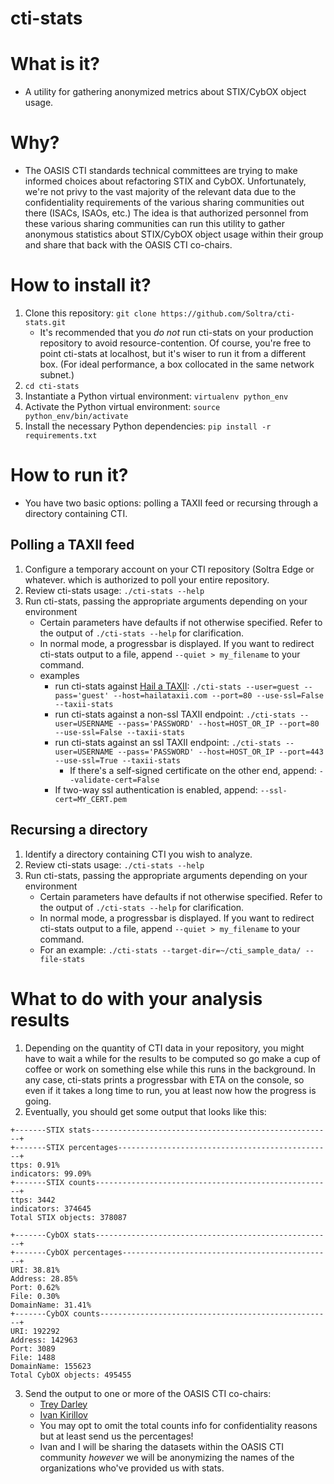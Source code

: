 cti-stats
=========

What is it?
===========
* A utility for gathering anonymized metrics about STIX/CybOX object
  usage.

Why?
====
* The OASIS CTI standards technical committees are trying to make
  informed choices about refactoring STIX and CybOX. Unfortunately,
  we're not privy to the vast majority of the relevant data due to the
  confidentiality requirements of the various sharing communities out
  there (ISACs, ISAOs, etc.) The idea is that authorized personnel
  from these various sharing communities can run this utility to
  gather anonymous statistics about STIX/CybOX object usage within
  their group and share that back with the OASIS CTI co-chairs.

How to install it?
==================
1. Clone this repository: `git clone
   https://github.com/Soltra/cti-stats.git`
   * It's recommended that you *do not* run cti-stats on your
     production repository to avoid resource-contention. Of course,
     you're free to point cti-stats at localhost, but it's wiser to
     run it from a different box. (For ideal performance, a box
     collocated in the same network subnet.)
2. `cd cti-stats`
3. Instantiate a Python virtual environment: `virtualenv python_env`
4. Activate the Python virtual environment: `source
   python_env/bin/activate`
5. Install the necessary Python dependencies: `pip install -r
   requirements.txt`

How to run it?
==============
* You have two basic options: polling a TAXII feed or recursing
  through a directory containing CTI.

Polling a TAXII feed
--------------------
1. Configure a temporary account on your CTI repository (Soltra Edge
   or whatever. which is authorized to poll your entire repository.
2. Review cti-stats usage: `./cti-stats --help`
3. Run cti-stats, passing the appropriate arguments depending on your
   environment
   * Certain parameters have defaults if not otherwise specified.
     Refer to the output of `./cti-stats --help` for clarification.
   * In normal mode, a progressbar is displayed. If you want to
     redirect cti-stats output to a file, append `--quiet >
     my_filename` to your command.
   * examples
     * run cti-stats against [Hail a TAXII](http://hailataxii.com): 
     `./cti-stats --user=guest --pass='guest' --host=hailataxii.com
     --port=80 --use-ssl=False --taxii-stats`
     * run cti-stats against a non-ssl TAXII endpoint: `./cti-stats --user=USERNAME --pass='PASSWORD' --host=HOST_OR_IP
     --port=80 --use-ssl=False --taxii-stats`
     * run cti-stats against an ssl TAXII endpoint: `./cti-stats --user=USERNAME --pass='PASSWORD' --host=HOST_OR_IP
     --port=443 --use-ssl=True --taxii-stats`
       * If there's a self-signed certificate on the other end,
         append: `--validate-cert=False`
     * If two-way ssl authentication is enabled, append: `--ssl-cert=MY_CERT.pem`

Recursing a directory
---------------------
1. Identify a directory containing CTI you wish to analyze.
2. Review cti-stats usage: `./cti-stats --help`
3. Run cti-stats, passing the appropriate arguments depending on your
   environment
   * Certain parameters have defaults if not otherwise specified.
     Refer to the output of `./cti-stats --help` for clarification.
   * In normal mode, a progressbar is displayed. If you want to
     redirect cti-stats output to a file, append `--quiet >
     my_filename` to your command.
   * For an example: `./cti-stats --target-dir=~/cti_sample_data/ --file-stats`


What to do with your analysis results
=====================================
1. Depending on the quantity of CTI data in your repository, you might
   have to wait a while for the results to be computed so go make a
   cup of coffee or work on something else while this runs in the
   background. In any case, cti-stats prints a progressbar with ETA on
   the console, so even if it takes a long time to run, you at least
   now how the progress is going.
2. Eventually, you should get some output that looks like this:
```
+-------STIX stats------------------------------------------------------+
+-------STIX percentages------------------------------------------------+
ttps: 0.91%
indicators: 99.09%
+-------STIX counts-----------------------------------------------------+
ttps: 3442
indicators: 374645
Total STIX objects: 378087

+-------CybOX stats-----------------------------------------------------+
+-------CybOX percentages-----------------------------------------------+
URI: 38.81%
Address: 28.85%
Port: 0.62%
File: 0.30%
DomainName: 31.41%
+-------CybOX counts----------------------------------------------------+
URI: 192292
Address: 142963
Port: 3089
File: 1488
DomainName: 155623
Total CybOX objects: 495455
```
3.  Send the output to one or more of the OASIS CTI co-chairs:
    * [Trey Darley](mailto:trey@soltra.com)
    * [Ivan Kirillov](mailto:ikirillov@mitre.org)
    * You may opt to omit the total counts info for confidentiality
      reasons but at least send us the percentages!
    * Ivan and I will be sharing the datasets within the OASIS CTI
      community *however* we will be anonymizing the names of the
      organizations who've provided us with stats.
